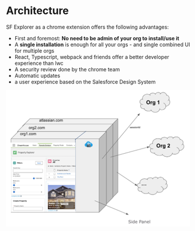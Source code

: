 



# Architecture

SF Explorer as a chrome extension offers the following advantages:
* First and foremost: **No need to be admin of your org to install/use it**
* A **single installation** is enough for all your orgs - and single combined UI for multiple orgs
* React, Typescript, webpack and friends offer a better developer experience than lwc
* A security review done by the chrome team
* Automatic updates
* a user experience based on the Salesforce Design System


![example](/img/architecture.png) 

<LiteYouTubeEmbed
              id="SvmSatZbsvM"
              params="autoplay=1&autohide=1&showinfo=0&rel=0"
              title="Omnistudio"
              poster="maxresdefault"
              webp
            />